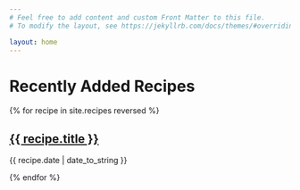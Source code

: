```yaml
---
# Feel free to add content and custom Front Matter to this file.
# To modify the layout, see https://jekyllrb.com/docs/themes/#overriding-theme-defaults

layout: home
---
```

# Recently Added Recipes

{% for recipe in site.recipes reversed %}
<h2><a href="{{ recipe.url }}">{{ recipe.title }}</a></h2>
<p>{{ recipe.date | date_to_string }}</p>
{% endfor %}